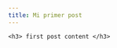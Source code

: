 ```yaml
---
title: Mi primer post
---
```


<section class="container mt-5">

    <h3> first post content </h3>

</section>